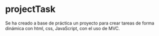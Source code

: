 # projectTask
Se ha creado a base de práctica un proyecto para crear tareas de forma dinámica con html, css, JavaScript, con el uso de MVC.
